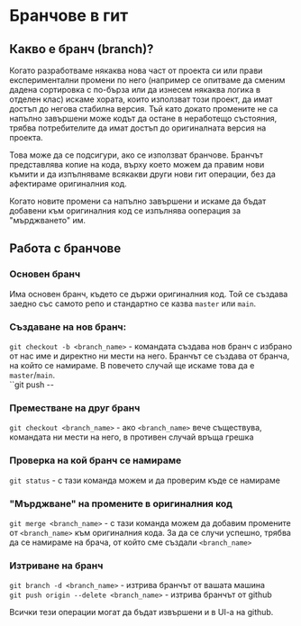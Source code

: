 # Бранчове в гит

## Какво е бранч (branch)?

Когато разработваме някаква нова част от проекта си или прави експериментални промени по него (например се опитваме да сменим дадена сортировка с по-бърза или да изнесем някаква логика в отделен клас) искаме хората, които използват този проект, да имат достъп до негова стабилна версия. Тъй като докато промените не са напълно завършени може кодът да остане в неработещо състояния, трябва потребителите да имат достъп до оригиналната версия на проекта.

Това може да се подсигури, ако се използват бранчове. Бранчът представлява копие на  кода, върху което можем да правим нови къмити и да изпълняваме всякакви други нови гит операции, без да афектираме оригиналния код. 

Когато новите промени са напълно завършени и искаме да бъдат добавени към оригиналния код се изпълнява ооперация за "мърджването" им.

## Работа с бранчове

### Основен бранч
Има основен бранч, където се държи оригиналния код. Той се създава заедно със самото репо и стандартно се казва `master` или `main`.

### Създаване на нов бранч:
``git checkout -b <branch_name>`` - командата създава нов бранч с избрано от нас име и директно ни мести на него. Бранчът се създава от бранчa, на който се намираме. В повечето случай ще искаме това да е ``master``/``main``.  
``git push --

### Преместване на друг бранч
``git checkout <branch_name>`` - ако ``<branch_name>`` вече съществува, командата ни мести на него, в противен случай връща грешка

### Проверка на кой бранч се намираме
``git status`` - с тази команда можем и да проверим къде се намираме

### "Мърджване" на промените в оригиналния код
``git merge <branch_name>`` - с тази команда можем да добавим промените от ``<branch_name>`` към оригиналния кода. За да се случи успешно, трябва да се намираме на брача, от който сме създали ``<branch_name>``

### Изтриване на бранч
``git branch -d <branch_name>`` - изтрива бранчът от вашата машина  
``git push origin --delete <branch_name>`` - изтрива бранчът от github

Всички тези операции могат да бъдат извършени и в UI-a на github.
